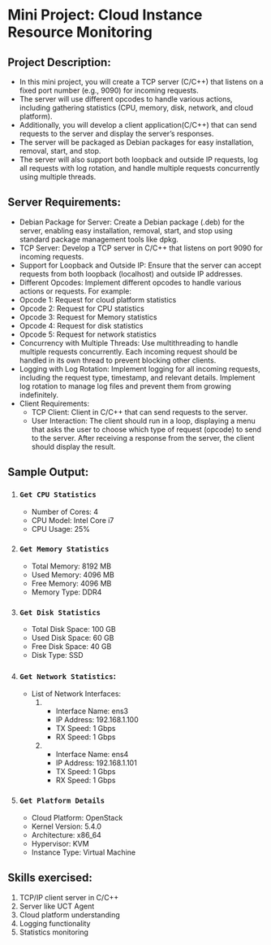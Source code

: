 # Mini Project: Cloud Instance Resource Monitoring 
## Project Description: 
- In this mini project, you will create a TCP server (C/C++) that listens on a fixed port number (e.g., 9090) for incoming requests. 
- The server will use different opcodes to handle various actions, including gathering statistics (CPU, memory, disk, network, and cloud platform). 
- Additionally, you will develop a client application(C/C++) that can send requests to the server and display the server’s responses. 
- The server will be packaged as Debian packages for easy installation, removal, start, and stop. 
- The server will also support both loopback and outside IP requests, log all requests with log rotation, and handle multiple requests concurrently using multiple threads. 

 
## Server Requirements: 
- Debian Package for Server: Create a Debian package (.deb) for the server, enabling easy installation, removal, start, and stop using standard package management tools like dpkg.
- TCP Server: Develop a TCP server in C/C++ that listens on port 9090 for incoming requests. 
- Support for Loopback and Outside IP: Ensure that the server can accept requests from both loopback (localhost) and outside IP addresses. 
- Different Opcodes: Implement different opcodes to handle various actions or requests. For example: 
- Opcode 1: Request for cloud platform statistics 
- Opcode 2: Request for CPU statistics 
- Opcode 3: Request for Memory statistics 
- Opcode 4: Request for disk statistics 
- Opcode 5: Request for network statistics 
- Concurrency with Multiple Threads: Use multithreading to handle multiple requests concurrently. Each incoming request should be handled in its own thread to prevent blocking other clients.
- Logging with Log Rotation: Implement logging for all incoming requests, including the request type, timestamp, and relevant details. Implement log rotation to manage log files and prevent them from growing indefinitely. 
- Client Requirements: 
    - TCP Client: Client in C/C++ that can send requests to the server. 
    - User Interaction: The client should run in a loop, displaying a menu that asks the user to choose which type of request (opcode) to send to the server. After receiving a response from the server, the client should display the result. 
 
## Sample Output: 
1.  ### `Get CPU Statistics` 
    - Number of Cores: 4    
    - CPU Model: Intel Core i7   
    - CPU Usage: 25% 
2.  ### `Get Memory Statistics` 
    - Total Memory: 8192 MB    
    - Used Memory: 4096 MB    
    - Free Memory: 4096 MB   
    - Memory Type: DDR4     
3.  ### `Get Disk Statistics` 
    - Total Disk Space: 100 GB    
    - Used Disk Space: 60 GB    
    - Free Disk Space: 40 GB    
    - Disk Type: SSD    
4. ### `Get Network Statistics`:    
    - List of Network Interfaces:    
        1.  - Interface Name: ens3    
            - IP Address: 192.168.1.100     
            - TX Speed: 1 Gbps     
            - RX Speed: 1 Gbps
                
        2.  - Interface Name: ens4     
            - IP Address: 192.168.1.101     
            - TX Speed: 1 Gbps    
            - RX Speed: 1 Gbps 
5.  ### `Get Platform Details` 
    - Cloud Platform: OpenStack    
    - Kernel Version: 5.4.0    
    - Architecture: x86_64    
    - Hypervisor: KVM    
    - Instance Type: Virtual Machine 

 
## Skills exercised: 
1. TCP/IP client server in C/C++ 
2. Server like UCT Agent 
3. Cloud platform understanding 
4. Logging functionality 
5. Statistics monitoring
